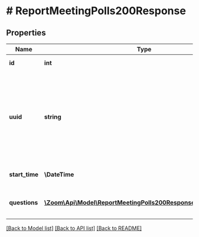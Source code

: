 # # ReportMeetingPolls200Response

## Properties

Name | Type | Description | Notes
------------ | ------------- | ------------- | -------------
**id** | **int** | The [meeting ID](https://support.zoom.us/hc/en-us/articles/201362373-What-is-a-Meeting-ID). | [optional]
**uuid** | **string** | The meeting&#39;s universally unique identifier (UUID). Each meeting instance generates a meeting UUID. | [optional]
**start_time** | **\DateTime** | The meeting&#39;s start time. | [optional]
**questions** | [**\Zoom\Api\Model\ReportMeetingPolls200ResponseQuestionsInner[]**](ReportMeetingPolls200ResponseQuestionsInner.md) | Information about the meeting questions. | [optional]

[[Back to Model list]](../../README.md#models) [[Back to API list]](../../README.md#endpoints) [[Back to README]](../../README.md)
